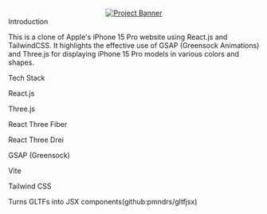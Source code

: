 <div align="center">
<br />
  <a href="" target="_blank">
    <img src="https://i.postimg.cc/37PnQw8n/Image-from.png" alt="Project Banner">
  </a>
<br />
<div>
  <div align="left">
<a name="introduction">Introduction</a>
<br />

<div>
  <p>
    This is a clone of Apple's iPhone 15 Pro website using React.js and TailwindCSS. It highlights the effective use of GSAP (Greensock Animations) and Three.js for displaying iPhone 15 Pro models in various colors and shapes.
  </p>
</div>

<a name="tech-stack">Tech Stack</a>
<div>
  <p>
    React.js
  </p>
  <p>
    Three.js
  </p>
  <p>
    React Three Fiber
  </p>
  <p>
    React Three Drei
  </p>
  <p>
    GSAP (Greensock)
  </p>
  <p>
    Vite
  </p>
  <p>
    Tailwind CSS
  </p>
  <p>
    Turns GLTFs into JSX components(github:pmndrs/gltfjsx)
  </p>
</div>
</div>

